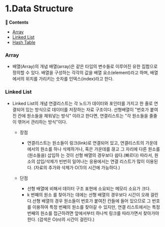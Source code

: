 # 1.Data Structure
**:radio_button: Contents**
* [Array](#array)
* [Linked List](#linkedlist)
* [Hash Table](#hashtable)

### Array
* 배열(Array)의 개념
배열(array)은 같은 타입의 변수들로 이루어진 유한 집합으로 정의할 수 있다.
배열을 구성하는 각각의 값을 배열 요소(element)라고 하며, 배열에서의 위치를 가리키는 숫자를 인덱스(index)라고 한다.


### Linked List
* Linked List의 개념
연결리스트는 각 노드가 데이터와 포인터를 가지고 한 줄로 연결되어 있는 방식으로 데이터를 저장하는 자료 구조이다. 
선형배열이 "번호가 붙여진 칸에 원소들을 채워넣는 방식" 이라고 한다면, 연결리스트는 "각 원소들을 줄줄이 엮어서 관리하는 방식"이다.

  * 장점
     * 연결리스트는 원소들이 링크(link)로 연결되어 있고, 연결리스트의 가운데에서의 원소를 하나 삭제하거나, 혹은 가운데를 끊고 그 자리에 다른 원소를 (원소들을) 삽입하  는 것이 선형 배열의 경우보다 쉽다.(빠르다) 따라서, 원소의 삽입/삭제가 빈번히 일어나는 응용에서는 연결 리스트가 많이 이용된다.
  (자료의 추가와 삭제가 O(1)의 시간에 가능하다.)
  
  * 단점
     * 선형 배열에 비해서 데이터 구조 표현에 소요되는 메모리 소요가 크다. 
     * k 번째의 원소 를 찾아가는 데에는 선형 배열의 경우보다 시간이 오래 걸린다.선형 배열의 경우 원소들이 번호가 붙여진 칸들에 들어 있으므로 그 번호를 이용하여 특정   번째의 원소를 찾아갈 수 있지만, 연결 리스트에서는 특정 번째의 원소를 접근하려면 앞에서부터 하나씩 링크를 따라가면서 찾아가야 한다.
  (검색은 O(n)의 시간이 걸린다.)
